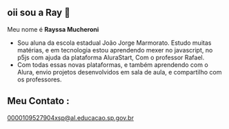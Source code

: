 ## oii sou a Ray 👋

Meu nome é **Rayssa Mucheroni**

* Sou aluna da escola estadual João Jorge Marmorato.
  Estudo muitas matérias, e em tecnologia estou aprendendo mexer no javascript, no p5js com ajuda da plataforma AluraStart, Com o professor Rafael.
* Com todas essas novas plataformas, e também aprendendo com o Alura, envio projetos desenvolvidos em sala de aula, e compartilho com os professores.
  
## Meu Contato :

0000109527904xsp@al.educacao.sp.gov.br
